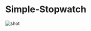 # Simple-Stopwatch

![shot](https://user-images.githubusercontent.com/56879548/233745775-cadb89af-40cf-4736-b150-56def5ff3fd3.jpg)
